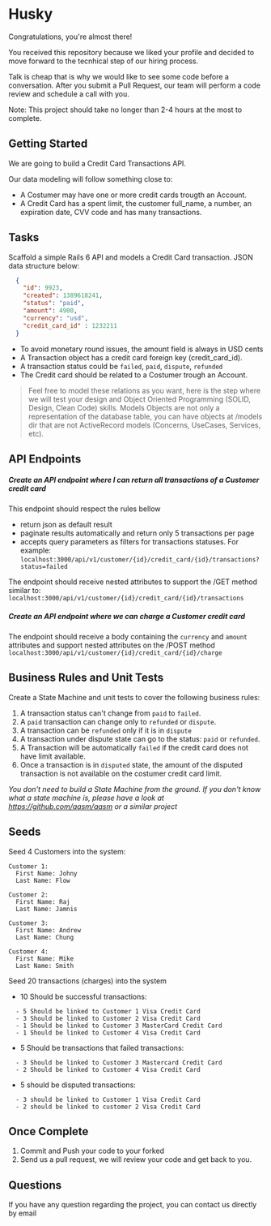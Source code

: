 # Husky

Congratulations, you're almost there! 

You received this repository because we liked your profile and decided to move forward to the tecnhical step of our hiring process. 

Talk is cheap that is why we would like to see some code before a conversation. After you submit a Pull Request, our team will perform a code review and schedule a call with you.

Note: This project should take no longer than 2-4 hours at the most to complete.

## Getting Started
We are going to build a Credit Card Transactions API.

 Our data modeling will follow something close to:
 - A Costumer may have one or more credit cards trougth an Account. 
 - A Credit Card has a spent limit, the customer full_name, a number, an expiration date, CVV code and has many transactions.

## Tasks
Scaffold a simple Rails 6 API and models a Credit Card transaction. JSON data structure below:
```json
  {
    "id": 9923,
    "created": 1389618241,
    "status": "paid",
    "amount": 4900,
    "currency": "usd",
    "credit_card_id" : 1232211
  }
 ``` 

- To avoid monetary round issues, the amount field is always in USD cents
- A Transaction object has a credit card foreign key (credit_card_id). 
- A transaction status could be `failed`, `paid`, `dispute`, `refunded`
- The Credit card should be related to a Costumer trough an Account. 

> Feel free to model these relations as you want, here is the step where we will test your design and Object Oriented Programming (SOLID, Design, Clean Code) skills. Models Objects are not only a representation of the database table, you can have objects at /models dir that are not ActiveRecord models (Concerns, UseCases, Services, etc).

## API Endpoints

##### Create an API endpoint where I can return all transactions of a Customer credit card
This endpoint should respect the rules bellow 
- return json as default result
- paginate results automatically and return only 5 transactions per page
- accepts query parameters as filters for transactions statuses. For example:
```localhost:3000/api/v1/customer/{id}/credit_card/{id}/transactions?status=failed```

The endpoint should receive nested attributes to support the /GET method similar to: 
```localhost:3000/api/v1/customer/{id}/credit_card/{id}/transactions```

##### Create an API endpoint where we can charge a Customer credit card
The endpoint should receive a body containing the `currency` and `amount` attributes and support nested attributes on the /POST method
```localhost:3000/api/v1/customer/{id}/credit_card/{id}/charge```

## Business Rules and Unit Tests

Create a State Machine and unit tests to cover the following business rules:
1) A transaction status can't change from `paid` to `failed`. 
2) A `paid` transaction can change only to `refunded` or `dispute`.
2) A transaction can be `refunded` only if it is in `dispute`
3) A transaction under dispute state can go to the status: `paid` or `refunded`.
4) A Transaction will be automatically `failed` if the credit card does not have limit available.
5) Once a transaction is in `disputed` state, the amount of the disputed transaction is not available on the costumer credit card limit.

*You don't need to build a State Machine from the ground. If you don't know what a state machine is, please have a look at https://github.com/aasm/aasm or a similar project*

## Seeds

Seed 4 Customers into the system:
```
Customer 1: 
  First Name: Johny 
  Last Name: Flow

Customer 2: 
  First Name: Raj
  Last Name: Jamnis

Customer 3: 
  First Name: Andrew
  Last Name: Chung

Customer 4: 
  First Name: Mike
  Last Name: Smith
```

Seed 20 transactions (charges) into the system

- 10 Should be successful transactions:
```
  - 5 Should be linked to Customer 1 Visa Credit Card
  - 3 Should be linked to Customer 2 Visa Credit Card
  - 1 Should be linked to Customer 3 MasterCard Credit Card
  - 1 Should be linked to Customer 4 Visa Credit Card
```
- 5 Should be transactions that failed transactions:
```
  - 3 Should be linked to Customer 3 Mastercard Credit Card
  - 2 Should be linked to Customer 4 Visa Credit Card
```

- 5 should be disputed transactions:
```
  - 3 should be linked to Customer 1 Visa Credit Card
  - 2 should be linked to customer 2 Visa Credit Card
 ```
## Once Complete
1) Commit and Push your code to your forked
2) Send us a pull request, we will review your code and get back to you.

## Questions
If you have any question regarding the project, you can contact us directly by email
